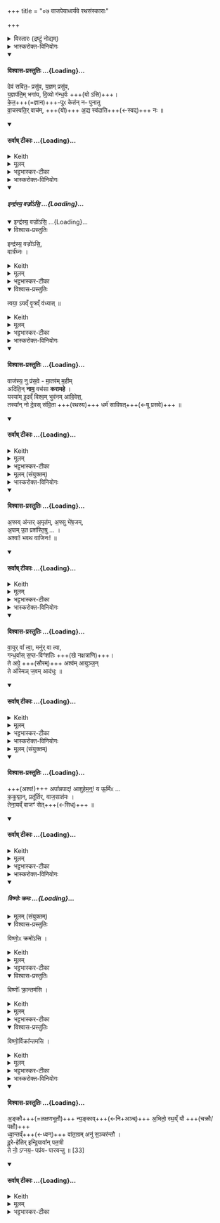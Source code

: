 +++
title = "०७ वाजपेयाध्वर्यवे रथसंस्काराः"

+++

<details><summary>विस्तारः (द्रष्टुं नोद्यम्)</summary>

सौम्यं वाजपेयकाण्डम्  
वाजपेयाध्वर्यवे रथसंस्काराः  
रथोपावहरण-विषय-मन्त्राभिधानम्  
सावित्रहोममन्त्रः

- वाजपेयसङ्गता आध्वर्यवा मन्त्राः

१ महासतो बृहती
२ द्विपदा गायत्री
३ अतिजगती
४ पुरउष्णिक्
५ अनुष्टुप्
६ उष्णिक्
सोमऋषिः
</details>
<details><summary>भास्करोक्त-विनियोगः</summary>

1अथ वाजपेयकाण्डं सौम्यम् । तत्र सावित्रं जुहोति - देवसवितरिति जगत्या ॥  
'सावित्रं जुहोति कर्मणःकर्मणः पुरस्तात्' इत्यादि ब्राह्मणम् ।
</details>
<div class="js_include" newlevelforh1="4" title="विश्वास-प्रस्तुतिः" unfilled url="/vedAH_yajuH/taittirIyam/saMhitA/Rk/vishvAsa-prastutiH/1/7_aiShTika-yAjamAnAdi/07_vAjapeyAdhvaryave_rathasaMskArAH/02_deva_savitapH.md">
<details open><summary><h4>विश्वास-प्रस्तुतिः ...{Loading}...</h4></summary>

देव॑ सवित॒ᳶ प्रसु॑व, य॒ज्ञम् प्रसु॑व,  
य॒ज्ञप॑ति॒म् भगा॑य, दि॒व्यो ग॑न्ध॒र्वः +++(यो ऽसि)+++।  
के॒त॒+++(=ज्ञान)+++-पूᳵ केत॑न् नᳶ पुनातु  
वा॒चस्पति॒र् वाच॑म्, +++(यो)+++ अ॒द्य स्व॑दाति+++(←स्वद्)+++ नः  ॥
</details>
</div>
<div class="js_include" newlevelforh1="4" title="सर्वाष् टीकाः" unfilled url="/vedAH_yajuH/taittirIyam/saMhitA/Rk/sarvASh_TIkAH/1/7_aiShTika-yAjamAnAdi/07_vAjapeyAdhvaryave_rathasaMskArAH/02_deva_savitapH.md">
<details open><summary><h4>सर्वाष् टीकाः ...{Loading}...</h4></summary>
<details><summary>Keith</summary>

O god Savitr, instigate the sacrifice, instigate the lord of the sacrifice for good luck; may the divine Gandharva who purifieth thoughts purify our thought; may the lord of speech to-day make sweet our utterance.
</details>
<details><summary>मूलम्</summary>

देव॑ सवित॒ᳶ प्रसु॑व य॒ज्ञम्प्रसु॑व य॒ज्ञप॑ति॒म्भगा॑य दि॒व्यो ग॑न्ध॒र्वः ।  
के॒त॒पूᳵ केत॑न्नᳶ पुनातु वा॒चस्पति॒र्वाच॑म॒द्य स्व॑दाति नः  ॥
</details>
<details><summary>भट्टभास्कर-टीका</summary>

हे **देव सवितः** सर्वस्य प्रसवितः **प्रसुव** प्रेरय प्रवर्तय **यज्ञं** वाजपेयं उदयादिभिः । **यज्ञपतिं** यजमानं च **प्रसुव भगाय** ऐश्वर्याय अनुष्ठानसामर्थ्याय अन्नाय वा । अन्नेन हि यागस्समाप्यते । **दिव्यः** दिवमर्हति 'छन्दसि च' इति यः । **गन्धर्वः** गामुदकं धारयिता वृष्टिद्वारेण यागस्य प्रवर्तयितेति । एवम् ईदृशस्त्वं प्रसुवेति ।    
**केतपूः** केतस्यान्नस्य ज्ञानस्य वा प्रजाया वा शोधयिता वायुः सोस्माकं **केतं पुनातु** पवमानः **वाचस्पतिर्** देवः प्रजापतिर् मनो वा । सोपि **नो** ऽस्माकं **वाचं** अद्यास्मिन् कर्मणि **स्वदाति** स्वदयतु सुमतिं श्रवणीयां करोतु । लेट्याडागमः ॥
</details>
</details>
</div>
<details><summary>भास्करोक्त-विनियोगः</summary>

2रथम् उपावहरति - इन्द्रस्येति यजुषा ॥ 
</details>
<div class="js_include" includetitle="false" newlevelforh1="5" unfilled url="/vedAH_yajuH/taittirIyam/saMhitA/yajuH/sarva-prastutiH/1/7_aiShTika-yAjamAnAdi/07_vAjapeyAdhvaryave_rathasaMskArAH/indrasya_vajro_si.md">
<details open><summary><h5>इन्द्र॑स्य॒ वज्रो॑ऽसि॒ ...{Loading}...</h5></summary>
<div class="js_include" includetitle="false" newlevelforh1="5" unfilled="" url="/vedAH_yajuH/taittirIyam/saMhitA/yajuH/sarva-prastutiH/1/7_aiShTika-yAjamAnAdi/07_vAjapeyAdhvaryave_rathasaMskArAH/indrasya_vajro_si_vRtraghnaH.md">
<details open><summary><h10>इन्द्र॑स्य॒ वज्रो॑ऽसि॒ ...{Loading}...</h10></summary>
<details open><summary>विश्वास-प्रस्तुतिः</summary>

इन्द्र॑स्य॒ वज्रो॑ऽसि॒,  
वार्त्र॑घ्नः ।
</details>
<details><summary>Keith</summary>

Thou art the thunderbolt of Indra,  
slaying obstructions,  
________________
Thou art the bolt of Indra [2] slaying foes; 
</details>
<details><summary>मूलम्</summary>

इन्द्र॑स्य॒ वज्रो॑ऽसि॒  
वार्त्र॑घ्नः ।   
</details>
<details><summary>भट्टभास्कर-टीका</summary>

इन्द्रस्य यो वज्रस्स एव त्वमसि । अमित्रवधसाधनत्वसामर्थ्यात् भाव [तद्भाव?] उपचर्यते । यद्वा - वजित्वा गतो [वज गतौ] वज्रः । औणादिको रः [रन्] । रथ उच्यते । इन्द्रस्य रथोसि [सीति] स्तूयते । इन्द्रस्य रथो विशेष्यते - वार्त्रघ्नः वृत्रघ्नोयं **वार्त्रघ्नः** । उत्सादित्वादञ् । यं रथमारुह्य वृत्रमसुरमिन्द्रो हतवान् स एव रथस्त्वमसीति । 
______________
यो वृत्रं हतवान् तस्येन्द्रस्य वज्रो वृत्रवधसाधनभूतो रथमसि ॥

</details>
</details>
</div>
<details open><summary>विश्वास-प्रस्तुतिः</summary>

त्वया॒ ऽयव्ँ वृ॒त्रव्ँ व॑ध्यात्  ॥
</details>
<details><summary>Keith</summary>

with thee may this one smite Vrtra.
________________
with thee may he slay his foe.
</details>
<details><summary>मूलम्</summary>

त्वया॒ऽयव्ँवृ॒त्रव्ँव॑ध्यात्  ॥
</details>
<details><summary>भट्टभास्कर-टीका</summary>

तस्मात् **त्वयाऽयं** यजमानो **वृत्रं** वारकं छादयितारममित्रं **वध्यात्** । आशिषि लिङ् । 'हनो वध लिङि' इति वधादेशः ॥
______________
तस्मात्तादृशेन **त्वयाऽयं** यजमानो **वृत्रं वध्याद्** इति ॥
</details>
</details>
</div>
<details><summary>भास्करोक्त-विनियोगः</summary>

2अन्तर्वेद्य् अभ्यावर्तयति - वाजस्येति जगत्या ॥ 
</details>
<div class="js_include" newlevelforh1="4" title="विश्वास-प्रस्तुतिः" unfilled url="/vedAH_yajuH/taittirIyam/saMhitA/Rk/vishvAsa-prastutiH/1/7_aiShTika-yAjamAnAdi/07_vAjapeyAdhvaryave_rathasaMskArAH/03_vAjasya_nu.md">
<details open><summary><h4>विश्वास-प्रस्तुतिः ...{Loading}...</h4></summary>

वाज॑स्य॒ नु प्र॑स॒वे - मा॒तर॑म् म॒हीम्  
अदि॑ति॒न् **नाम॒** वच॑सा **करामहे** ।   
यस्या॑म् इ॒दव्ँ विश्व॒म् भुव॑नम् आवि॒वेश॒,  
तस्या᳚न् नो दे॒वस् स॑वि॒ता +++(रथस्य)+++ धर्म॑ साविषत्+++(←षू प्रसवे)+++  ॥
</details>
</div>
<div class="js_include" newlevelforh1="4" title="सर्वाष् टीकाः" unfilled url="/vedAH_yajuH/taittirIyam/saMhitA/Rk/sarvASh_TIkAH/1/7_aiShTika-yAjamAnAdi/07_vAjapeyAdhvaryave_rathasaMskArAH/03_vAjasya_nu.md">
<details open><summary><h4>सर्वाष् टीकाः ...{Loading}...</h4></summary>
<details><summary>Keith</summary>

On the instigation of strength, the mother, the mighty one,  
We shall proclaim with our speech, Aditi, by name,  
Into whom all this world hath entered;  
In her may the god Savitr instigate right for us.
</details>
<details><summary>मूलम्</summary>

वाज॑स्य॒ नु प्र॑स॒वे मा॒तर॑म्म॒हीमदि॑ति॒न्नाम॒ वच॑सा करामहे ।   
यस्या॑मि॒दव्ँविश्व॒म्भुव॑नमावि॒वेश॒ तस्या᳚न्नो दे॒वस्स॑वि॒ता धर्म॑ साविषत्  ॥
</details>
<details><summary>भट्टभास्कर-टीका</summary>

**वाजस्य** +अन्नस्य **प्रसवे** उत्पत्तौ उत्पत्त्यर्थम् ।  
थाथादिनोत्तरपदान्तोदात्तत्वम् ।  
**मातरं** अन्नस्य निर्मातारं **महीं** पृथिवीं **अदितिं नाम** । **अदितिर्** अदीना ऽखण्डना वा । एवं स्वभाववन् नामधेयां वचसा स्तुत्या करामहे कुर्महे । अदितिस्वभावामेनामन्नप्रसवनार्थं स्तुम इत्यर्थः । व्यत्ययेन शप् ।   

किञ्च - **यस्याम् इदं विश्वं** भुवनं भूतजातं **आविवेश** उपरि सुखेन वर्तते । **तस्याम्** अस्यां **नो** ऽस्माकं **धर्म** धारणं रथस्य **देवस् सविता साविषत्** अनुजानातु । सुवतेर्लेटि 'सिब्बहुलं लेटि' इति सिब्विकरणस्य लुक्, इतश्च लोपः, गुणे कृते छान्दसं दीर्घत्वम् । यद्वा - छान्दसो लुङ्, सिचि वृद्धिः, ईटोपवादोडागमः 'अमाङ्योगेपि' इति धातोरडभावः ॥
</details>
<details><summary>मूलम् (संयुक्तम्)</summary>

अ॒फ्सु [32]अ॒न्तर॒मृत॑म॒फ्सु भे॑ष॒जम॒पामु॒त  प्रश॑स्ति॒ष्वश्वा॑ भवथ वाजिनः ॥
</details>
</details>
</div>
<details><summary>भास्करोक्त-विनियोगः</summary>

4अश्वानप्सु स्नापयति - अप्स्वन्तरिति पुरउष्णिहा ॥ 
</details>
<div class="js_include" newlevelforh1="4" title="विश्वास-प्रस्तुतिः" unfilled url="/vedAH_yajuH/taittirIyam/saMhitA/Rk/vishvAsa-prastutiH/1/7_aiShTika-yAjamAnAdi/07_vAjapeyAdhvaryave_rathasaMskArAH/04_aphsv_antar.md">
<details open><summary><h4>विश्वास-प्रस्तुतिः ...{Loading}...</h4></summary>

अ॒फ्स्व् अ॑न्तर् अ॒मृत॑म्, अ॒फ्सु भे॑ष॒जम्,  
अ॒पाम् उ॒त प्रश॑स्ति॒षु … ।  
अश्वा॑! भवथ वाजिनः!  ॥
</details>
</div>
<div class="js_include" newlevelforh1="4" title="सर्वाष् टीकाः" unfilled url="/vedAH_yajuH/taittirIyam/saMhitA/Rk/sarvASh_TIkAH/1/7_aiShTika-yAjamAnAdi/07_vAjapeyAdhvaryave_rathasaMskArAH/04_aphsv_antar.md">
<details open><summary><h4>सर्वाष् टीकाः ...{Loading}...</h4></summary>
<details><summary>Keith</summary>

In the waters [1] is ambrosia, in the waters is medicine;  
Through the guidance of the waters  
Be ye steeds, O ye that are strong.
</details>
<details><summary>मूलम्</summary>

अ॒फ्स्व॑न्तर॒मृत॑म॒फ्सु भे॑ष॒जम॒पामु॒त प्रश॑स्ति॒षु ।  
अश्वा॑ भवथ वाजिनः  ॥
</details>
<details><summary>भट्टभास्कर-टीका</summary>

**अप्स्व् अन्तर् अममृतं** वर्तते अमरणत्वम् ।  
**अप्स्व्** एव **भेषजं** अमृतत्वस्य साधनम् । 'ऊडिदम्' इति सप्तम्या उदात्तत्वम् । पूर्वत्र 'उदात्तस्वरितयोः' इति संहितायां स्वरितत्वम् । अमृतस्य स्वर उक्तः ।  
तस्माद् या अन्या अप्य् **अपां** प्रशस्तयः प्रशस्तगुणाः तासु सर्वास्वपि हे **अश्वा भवथ** तत्सम्बन्धाद्यूयमपि तत्स्वभावा भवथ । हे **वाजिनः** अन्नवन्तः ।  


अत्र पादादित्वाद् **अश्वा** इति न निहन्यते । षाष्ठिकमामन्त्रिताद्युदात्तत्वम् ; तस्य च व्यत्ययेन विद्यमानवत्त्वाभावः । यद्वा - नाश्वा इत्यामन्त्रितम् । अपां प्रशस्तिष्वश्वा व्याप्तिमन्तो भवथ हे वाजिन इति । सर्वमिष्टं सिद्धम् । 'तादौ च निति' इति गतेः प्रकृतिस्वरत्वम् ॥
</details>
</details>
</div>
<details><summary>भास्करोक्त-विनियोगः</summary>

5 प्रष्टि-वाहिनं रथं युनक्ति - वायुर् वा त्वेत्यनुष्टुभा ॥ 
</details>
<div class="js_include" newlevelforh1="4" title="विश्वास-प्रस्तुतिः" unfilled url="/vedAH_yajuH/taittirIyam/saMhitA/Rk/vishvAsa-prastutiH/1/7_aiShTika-yAjamAnAdi/07_vAjapeyAdhvaryave_rathasaMskArAH/05_vAyur_vA.md">
<details open><summary><h4>विश्वास-प्रस्तुतिः ...{Loading}...</h4></summary>

वा॒युर् वा᳚ त्वा॒, मनु॑र् वा त्वा,  
गन्ध॒र्वास् स॒प्त-विꣳ॑शतिः +++(खे नक्षत्राणि)+++।  
ते अग्रे॒ +++(सौरम्)+++ अश्व॑म् आयुञ्ज॒न्  
ते अ॑स्मिञ् ज॒वम् आद॑धुः  ॥
</details>
</div>
<div class="js_include" newlevelforh1="4" title="सर्वाष् टीकाः" unfilled url="/vedAH_yajuH/taittirIyam/saMhitA/Rk/sarvASh_TIkAH/1/7_aiShTika-yAjamAnAdi/07_vAjapeyAdhvaryave_rathasaMskArAH/05_vAyur_vA.md">
<details open><summary><h4>सर्वाष् टीकाः ...{Loading}...</h4></summary>
<details><summary>Keith</summary>

Or Vayu thee, or Manu thee,  
The seven and twenty Gandharvas;  
They first yoked the steed;  
They placed swiftness in it.
</details>
<details><summary>मूलम्</summary>

वा॒युर्वा᳚ त्वा॒ मनु॑र्वा त्वा गन्ध॒र्वास्स॒प्तविꣳ॑शतिः ।  
ते अग्रे॒ अश्व॑मायुञ्ज॒न्ते अ॑स्मिञ्ज॒वमाद॑धुः  ॥
</details>
<details><summary>भट्टभास्कर-टीका</summary>

**वा**-शब्दस् समुच्चये, विकल्पासम्भवात् ।  
प्राणो **मनुः** । तद्वानित्येके । प्रसिद्धा [सिद्ध] एवेत्यन्ये । **वायुश्** च **मनुश्** च **गन्धर्वाश्** च ।  

कति पुनस् ते? पञ्चविंशतिर् इति ब्रूमः ।  
यद् आहुः - सप्तविंशतिस् त इति ।  
सर्वे सम्भूय वायु-मनुभ्यां सह सप्तविंशतिसङ्ख्यास्त इत्यर्थः । 

**ते** सर्वेपि **अग्रं** प्रथमम् अस्मत्तः पूर्वम् **अश्वं** व्याप्नुवन्तं **आयुञ्जन्** अयुञ्जत ।  
ततोहं युनज्मीति ।  
छान्दसे लङि छान्दस आडागमः । अटि वा वर्णव्यत्ययेन दीर्घत्वम् ।   
किञ्च - ते वाय्वादयोस्मिंस्त्वयि जवं वेगं चादधुः आदधतु । छान्दसो लिट् । वायुश्च त्वां मनुश्च त्वां गन्धर्वाश्च त्वामिति प्रत्येकं योगसम्बधख्यापनाय युष्मच्छब्दावृत्तिः ॥
</details>
</details>
</div>
<details><summary>भास्करोक्त-विनियोगः</summary>

अश्व आमन्त्र्यते - 
</details>
<details><summary>मूलम् (संयुक्तम्)</summary>

अपा᳚न्नपादाशुहेम॒न्॒य ऊ॒र्मिᳵ क॒कुद्मा॒न्प्रतू᳚र्तिर्वाज॒सात॑म॒स्तेना॒यव्ँवाजꣳ॑ सेत्  ॥ 
</details>
<div class="js_include" newlevelforh1="4" title="विश्वास-प्रस्तुतिः" unfilled url="/vedAH_yajuH/taittirIyam/saMhitA/Rk/vishvAsa-prastutiH/1/7_aiShTika-yAjamAnAdi/07_vAjapeyAdhvaryave_rathasaMskArAH/06_apAnnapAd_Ashuheman.md">
<details open><summary><h4>विश्वास-प्रस्तुतिः ...{Loading}...</h4></summary>

+++(अश्व!)+++ अपा᳚न्नपाद्! आशुहेम॒न्॒!  य ऊ॒र्मिᳵ ...   
क॒कुद्मा॒न्, प्रतू᳚र्तिर्, वाज॒सात॑मः ।  
तेना॒यव्ँ वाजꣳ॑ सेत्+++(←सिध्)+++  ॥
</details>
</div>
<div class="js_include" newlevelforh1="4" title="सर्वाष् टीकाः" unfilled url="/vedAH_yajuH/taittirIyam/saMhitA/Rk/sarvASh_TIkAH/1/7_aiShTika-yAjamAnAdi/07_vAjapeyAdhvaryave_rathasaMskArAH/06_apAnnapAd_Ashuheman.md">
<details open><summary><h4>सर्वाष् टीकाः ...{Loading}...</h4></summary>
<details><summary>Keith</summary>

Child of the waters, swift one,  
the towering on rushing wave most fain to win the prize,  
with it may he win the prize.
</details>
<details><summary>मूलम्</summary>

अपा᳚न्नपादाशुहेम॒न्॒  य ऊ॒र्मिᳵ ...   
क॒कुद्मा॒न्प्रतू᳚र्तिर्वाज॒सात॑मः ।  
तेना॒यव्ँवाजꣳ॑ सेत्  ॥
</details>
<details><summary>भट्टभास्कर-टीका</summary>

द्वितीयस्य द्वादशाक्षरत्वात्, ऊर्मिरिति प्रथमपादान्तः ।  
अश्व आमन्त्र्यते - हे **अपान्नपात्** अपां नप्तश्चतुर्थः । यथा - 'अद्भ्यः पृथिवी पृथिव्या ओषधयः ओषधीभ्योन्नमन्नादश्वः' इति । हे आशुहेमन् आशुगन्तः । हि गतौ, 'अन्येभ्योपि दृश्यते' इति मनिन् । 'सुबामन्त्रिते' इति पराङ्गवद्भावात् षष्ठ्यामन्त्रितसस्मुदायस्य षाष्ठिकमामन्त्रिताद्युदात्तत्वम् । तस्य 'नामन्त्रिते समानाधिकरणे' इत्यविद्यमानत्त्वनिषेधात्परं न निहन्यते । ऊर्मिश्छादयिता अरणशीलो वा यस्तरङ्गः ककुद्मान् प्रधानभूतः ककुत्सम्बन्धी वा प्रतूर्तिः त्वयि प्रतीर्णः त्वामभिगतः । नसत्तनिषत्तादौ निष्ठायां निपातितं निष्ठावद्भावात्क्तिनोपि भवति, 'तादौ च' इति गतेः प्रकृतिस्वरत्वम् । वाजसातमः अन्नस्य सम्भक्तृतमः दातृतमः । 'जनसनखन' इति विट्, 'विड्वनोः' इत्यात्वम् । तेन तादृशेनायं वाजमन्नं **सेत्** साधय यजमानस्य हे अश्व । लिङ्लेटोरन्यतरः, विकरणस्य लुक् । यद्वा - अयं यजमानः तेन त्वदीयेन वाजं सेत्साधयतु बध्नातु वा । षिञ् बन्धने ॥
</details>
</details>
</div>
<details><summary>भास्करोक्त-विनियोगः</summary>

7विष्णुक्रमान् क्रमते, रथं यजमानोभ्येति - विष्णोरिति ॥ 
</details>
<div class="js_include" includetitle="false" newlevelforh1="5" unfilled url="/vedAH_yajuH/taittirIyam/saMhitA/yajuH/sarva-prastutiH/1/7_aiShTika-yAjamAnAdi/07_vAjapeyAdhvaryave_rathasaMskArAH/viShNoH_kramaH.md">
<details open><summary><h5>विष्णोः क्रमः ...{Loading}...</h5></summary>
<details><summary>मूलम् (संयुक्तम्)</summary>

विष्णो॒ᳵ क्रमो॑ऽसि॒ विष्णोः᳚ क्रा॒न्तम॑सि॒  विष्णो॒र्विक्रा᳚न्तमसि ।
</details>
<details open><summary>विश्वास-प्रस्तुतिः</summary>

विष्णो॒ᳵ क्रमो॑ऽसि ।
</details>
<details><summary>Keith</summary>

Thou art the stepping of Visnu,
</details>
<details><summary>मूलम्</summary>

विष्णो॒ᳵ क्रमो॑ऽसि ।
</details>
<details><summary>भट्टभास्कर-टीका</summary>

विष्णोर्भगवत एव क्रमोसि गमनसाधनत्वात् । प्रकृष्टस्य विष्णोः क्रमरूपेण स्तूयते रथः विष्णोः क्रमवत् भविष्यसि जयहेतुरिति ।
</details>
<details open><summary>विश्वास-प्रस्तुतिः</summary>

विष्णोः᳚ क्रा॒न्तम॑सि ।
</details>
<details><summary>Keith</summary>

thou art the step of Visnu,
</details>
<details><summary>मूलम्</summary>

विष्णोः᳚ क्रा॒न्तम॑सि ।
</details>
<details><summary>भट्टभास्कर-टीका</summary>

विष्णोः क्रान्तमसि यत्पूर्वं विष्णुना कृतं क्रमणं, तदेव त्वमसि तद्वज्जयसाधनं भविष्यसि अस्माकम् ।
</details>
<details open><summary>विश्वास-प्रस्तुतिः</summary>

विष्णो॒र्विक्रा᳚न्तमसि ।
</details>
<details><summary>Keith</summary>

thou art the stride of Visnu.
</details>
<details><summary>मूलम्</summary>

विष्णो॒र्विक्रा᳚न्तमसि ।
</details>
<details><summary>भट्टभास्कर-टीका</summary>

विष्णोर्वीक्रान्तं विजयः, तदेव त्वमसि तद्वद्विजयसाधनत्वात् । पूर्ववद्गतिस्वरः ॥
</details>
</details>
</div>
<details><summary>भास्करोक्त-विनियोगः</summary>

8रथस्य चक्रे पक्षसी वाभिमृशति - अङ्काविति त्रिष्टुभा ॥ 
</details>
<div class="js_include" newlevelforh1="4" title="विश्वास-प्रस्तुतिः" unfilled url="/vedAH_yajuH/taittirIyam/saMhitA/Rk/vishvAsa-prastutiH/1/7_aiShTika-yAjamAnAdi/07_vAjapeyAdhvaryave_rathasaMskArAH/07_ankau_nyankAv.md">
<details open><summary><h4>विश्वास-प्रस्तुतिः ...{Loading}...</h4></summary>

अ॒ङ्कौ+++(=लक्षणभूतौ)+++ न्य॒ङ्काव्+++(←नि+अञ्च्)+++ अ॒भितो॒ रथ॒य्ँ यौ +++(चक्रौ‌/ पक्षौ)+++   
ध्वा॒न्तव्ँ+++(←ध्वन्)+++ वा॑ता॒ग्रम् अनु॑ स॒ञ्चर॑न्तौ ।  
दू॒रे-हे॑तिर् इन्द्रि॒यावा᳚न् पत॒त्री   
ते नो॒ ऽग्नय॒ᳶ पप्र॑यᳶ पारयन्तु ॥ [33]
</details>
</div>
<div class="js_include" newlevelforh1="4" title="सर्वाष् टीकाः" unfilled url="/vedAH_yajuH/taittirIyam/saMhitA/Rk/sarvASh_TIkAH/1/7_aiShTika-yAjamAnAdi/07_vAjapeyAdhvaryave_rathasaMskArAH/07_ankau_nyankAv.md">
<details open><summary><h4>सर्वाष् टीकाः ...{Loading}...</h4></summary>
<details><summary>Keith</summary>

May the two Ankas, the two Nyankas, which are on either side of the chariot, Speeding on with the rushing wind,  
The far-darting, powerful one, the winged one,  
The fires which are furtherers, further us.
</details>
<details><summary>मूलम्</summary>

अ॒ङ्कौ न्य॒ङ्काव॒भितो॒ रथ॒य्ँयौ   
ध्वा॒न्तव्ँवा॑ता॒ग्रमनु॑ स॒ञ्चर॑न्तौ ।  
दू॒रेहे॑तिरिन्द्रि॒यावा᳚न्पत॒त्री   
ते नो॒ऽग्नय॒ᳶ पप्र॑यᳶ पारयन्तु ॥ [33]
</details>
<details><summary>भट्टभास्कर-टीका</summary>

**अङ्कौ** लक्षणभूतौ रथस्य । अकि लक्षणे, करणे घञ् । अञ्चतेर्वा । याभ्यां रथोञ्चति गच्छति तादृशौ । उञ्छादिर्द्रष्टव्यः ।  
**न्यङ्कौ** नियतगमनौ निश्चितगमनौ वा ।  
क्व? **अभितो रथं** रथस्य पार्श्वयोः **यौ** नियतगमनौ । 'नेरनिधाने' इत्युत्तरपदान्तोदात्तत्वम् । **ध्वान्तं** शब्दितं शब्दवत् । णिचि व्यत्ययेनेडभावः । वाताग्रं वातस्य पूर्वभागं अनुसञ्चरन्तौ शीघ्रतया वातमतिलङ्घ्य चरन्तौ तावङ्कौ । दूरेहेतिः, इन्द्रियावान्, पतत्रीत्येतन्नामानस्त्रयो नोस्माकमग्नयः **पप्रयः** पूरयितारः कर्मणाम् । एतावङ्कौ पारयन्तु कर्मणि समर्थौ कुर्वन्तु । यद्वा - नोस्माकं पप्रयः अस्मद्धितार्थं तौ पारयन्तु । प्रा पूरणे, छान्दसस्य लिटः 'आदृगमहन' इति किन्प्रत्ययः । ते इति वा लिङ्गव्यत्ययः ; तावित्यर्थः । पक्षसी वा विशेष्येते ; 'अङ्कसाधने ते पक्षसी पारयन्त्विति । पार तीर कर्मसमाप्तौ ॥

-  टीका 2कल्पः - 'अङ्कौ न्यङ्काविति रथचक्रे अभिमृशति' इति । अङ्क इति दक्षिणचक्रस्य नाम, न्यङ्क इत्युत्तरचक्रस्य । रथमभितः रथस्य पार्श्वयोर्यावङ्कौ यौ च न्यङ्कौ विद्येते । एकैकस्मिन्पार्श्वे चक्रद्वयं रथस्य चक्रचतुष्टयोपेतत्वात् । अथवाऽङ्कशब्दश्चक्रवाची । न्यङ्कशब्दश्चक्रयुक्तपक्षवाची । यावङ्कौ तौ यौ च न्यङ्कौ तौ धवन्तं ध्वनियुक्तं वाताग्रं वायोः पूर्वभागमनुसंचरन्तौ वायोरपि शीघ्रवेगेन गच्छत इत्यर्थः । दूरे हेतिरित्यादिभिस्त्रिभिः शब्दैस्त्रयोऽग्निविशेषा उच्यन्ते । ते त्रयोऽप्यग्नयः पप्रयः गमनं पूरयन्तो नोऽस्मान्पारयन्तु गमनसमाप्तिं प्रापयन्तु ॥


इति सप्तमे सप्तमोनुवाकः ॥
</details>
</details>
</div>
